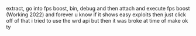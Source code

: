extract, go into fps boost, bin, debug and then attach and execute fps boost (Working 2022) and forever u know
if it shows easy exploits then just click off of that i tried to use the wrd api but then it was broke at time of make ok ty
